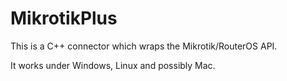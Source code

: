 # MikrotikPlus
This is a C++ connector which wraps the Mikrotik/RouterOS API.

It works under Windows, Linux and possibly Mac.
